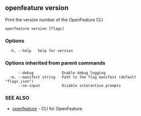 <!-- markdownlint-disable-file -->
<!-- WARNING: THIS DOC IS AUTO-GENERATED. DO NOT EDIT! -->
## openfeature version

Print the version number of the OpenFeature CLI

```
openfeature version [flags]
```

### Options

```
  -h, --help   help for version
```

### Options inherited from parent commands

```
      --debug             Enable debug logging
  -m, --manifest string   Path to the flag manifest (default "flags.json")
      --no-input          Disable interactive prompts
```

### SEE ALSO

* [openfeature](openfeature.md)	 - CLI for OpenFeature.

